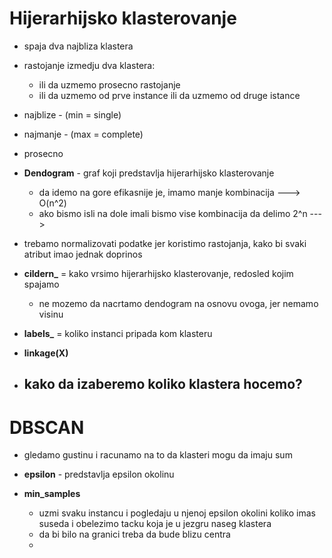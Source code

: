 # Hijerarhijsko klasterovanje

- spaja dva najbliza klastera 
- rastojanje izmedju dva klastera:
    - ili da uzmemo prosecno rastojanje
    - ili da uzmemo od prve instance ili da uzmemo od druge istance 

- najblize - (min = single) 
- najmanje - (max = complete)
- prosecno

- **Dendogram** - graf koji predstavlja hijerarhijsko klasterovanje
    - da idemo na gore efikasnije je, imamo manje kombinacija  ---> O(n^2)
    - ako bismo isli na dole imali bismo vise kombinacija da delimo 2^n ---> 

- trebamo normalizovati podatke jer koristimo rastojanja, kako bi svaki atribut imao jednak doprinos 

- **cildern_** = kako vrsimo hijerarhijsko klasterovanje, redosled kojim spajamo
    - ne mozemo da nacrtamo dendogram na osnovu ovoga, jer nemamo visinu 

- **labels_** = koliko instanci pripada kom klasteru

- **linkage(X)**


- kako da izaberemo koliko klastera hocemo? 
    - 

<href src="https://github.com/odenipinedo/Python/blob/master/datacamp/cluster%20analysis%20in%20Python.ipynb">

# DBSCAN

- gledamo gustinu i racunamo na to da klasteri mogu da imaju sum 

- **epsilon** - predstavlja epsilon okolinu 
- **min_samples**
    - uzmi svaku instancu i pogledaju u njenoj epsilon okolini koliko imas suseda i obelezimo tacku koja je u jezgru naseg klastera
    - da bi bilo na granici treba da bude blizu centra 
    - 